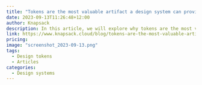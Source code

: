 ```yaml
---
title: "Tokens are the most valuable artifact a design system can provide"
date: 2023-09-13T11:26:48+12:00
author: Knapsack
description: In this article, we will explore why tokens are the most valuable artifact a design system can provide and how they can help you design better products.
link: https://www.knapsack.cloud/blog/tokens-are-the-most-valuable-artifact-a-design-system-can-provide
pricing:
image: "screenshot_2023-09-13.png"
tags:
  - Design tokens
  - Articles
categories:
  - Design systems
---
```

